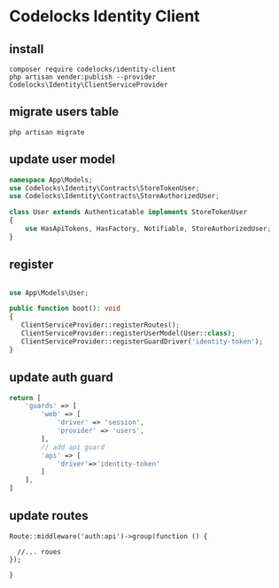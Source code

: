 # Codelocks Identity Client 

## install 
```shell
composer require codelocks/identity-client
php artisan vender:publish --provider Codelocks\Identity\ClientServiceProvider

```
## migrate users table
```shell
php artisan migrate
```

## update user model
```php
namespace App\Models;
use Codelocks\Identity\Contracts\StoreTokenUser;
use Codelocks\Identity\Contracts\StoreAuthorizedUser;

class User extends Authenticatable implements StoreTokenUser
{
    use HasApiTokens, HasFactory, Notifiable, StoreAuthorizedUser;
}

```
## register
```php

use App\Models\User;

public function boot(): void
{
   ClientServiceProvider::registerRoutes();
   ClientServiceProvider::registerUserModel(User::class);
   ClientServiceProvider::registerGuardDriver('identity-token');
}
```

## update auth guard

```php
return [
    'guards' => [
        'web' => [
            'driver' => 'session',
            'provider' => 'users',
        ],
        // add api guard
        'api' => [
            'driver'=>'identity-token'
        ]
    ],
]
```
## update routes
```shell
Route::middleware('auth:api')->group(function () {

  //... roues
});

}
```